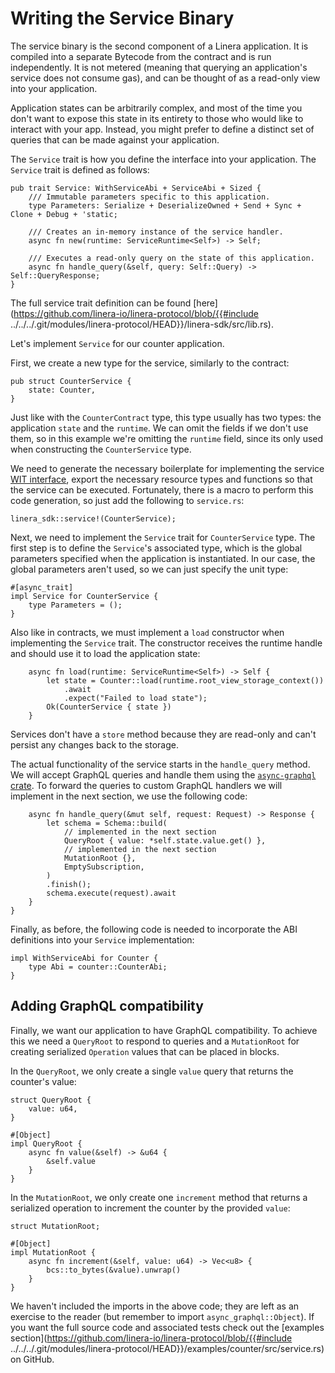 # Writing the Service Binary

The service binary is the second component of a Linera application. It is
compiled into a separate Bytecode from the contract and is run independently. It
is not metered (meaning that querying an application's service does not consume
gas), and can be thought of as a read-only view into your application.

Application states can be arbitrarily complex, and most of the time you don't
want to expose this state in its entirety to those who would like to interact
with your app. Instead, you might prefer to define a distinct set of queries
that can be made against your application.

The `Service` trait is how you define the interface into your application. The
`Service` trait is defined as follows:

```rust,ignore
pub trait Service: WithServiceAbi + ServiceAbi + Sized {
    /// Immutable parameters specific to this application.
    type Parameters: Serialize + DeserializeOwned + Send + Sync + Clone + Debug + 'static;

    /// Creates an in-memory instance of the service handler.
    async fn new(runtime: ServiceRuntime<Self>) -> Self;

    /// Executes a read-only query on the state of this application.
    async fn handle_query(&self, query: Self::Query) -> Self::QueryResponse;
}
```

The full service trait definition can be found
[here](https://github.com/linera-io/linera-protocol/blob/{{#include
../../../.git/modules/linera-protocol/HEAD}}/linera-sdk/src/lib.rs).

Let's implement `Service` for our counter application.

First, we create a new type for the service, similarly to the contract:

```rust,ignore
pub struct CounterService {
    state: Counter,
}
```

Just like with the `CounterContract` type, this type usually has two types: the
application `state` and the `runtime`. We can omit the fields if we don't use
them, so in this example we're omitting the `runtime` field, since its only used
when constructing the `CounterService` type.

We need to generate the necessary boilerplate for implementing the service
[WIT interface](https://component-model.bytecodealliance.org/design/wit.html),
export the necessary resource types and functions so that the service can be
executed. Fortunately, there is a macro to perform this code generation, so just
add the following to `service.rs`:

```rust,ignore
linera_sdk::service!(CounterService);
```

Next, we need to implement the `Service` trait for `CounterService` type. The
first step is to define the `Service`'s associated type, which is the global
parameters specified when the application is instantiated. In our case, the
global parameters aren't used, so we can just specify the unit type:

```rust,ignore
#[async_trait]
impl Service for CounterService {
    type Parameters = ();
}
```

Also like in contracts, we must implement a `load` constructor when implementing
the `Service` trait. The constructor receives the runtime handle and should use
it to load the application state:

```rust,ignore
    async fn load(runtime: ServiceRuntime<Self>) -> Self {
        let state = Counter::load(runtime.root_view_storage_context())
            .await
            .expect("Failed to load state");
        Ok(CounterService { state })
    }
```

Services don't have a `store` method because they are read-only and can't
persist any changes back to the storage.

The actual functionality of the service starts in the `handle_query` method. We
will accept GraphQL queries and handle them using the
[`async-graphql` crate](https://github.com/async-graphql/async-graphql). To
forward the queries to custom GraphQL handlers we will implement in the next
section, we use the following code:

```rust,ignore
    async fn handle_query(&mut self, request: Request) -> Response {
        let schema = Schema::build(
            // implemented in the next section
            QueryRoot { value: *self.state.value.get() },
            // implemented in the next section
            MutationRoot {},
            EmptySubscription,
        )
        .finish();
        schema.execute(request).await
    }
}
```

Finally, as before, the following code is needed to incorporate the ABI
definitions into your `Service` implementation:

```rust,ignore
impl WithServiceAbi for Counter {
    type Abi = counter::CounterAbi;
}
```

## Adding GraphQL compatibility

Finally, we want our application to have GraphQL compatibility. To achieve this
we need a `QueryRoot` to respond to queries and a `MutationRoot` for creating
serialized `Operation` values that can be placed in blocks.

In the `QueryRoot`, we only create a single `value` query that returns the
counter's value:

```rust,ignore
struct QueryRoot {
    value: u64,
}

#[Object]
impl QueryRoot {
    async fn value(&self) -> &u64 {
        &self.value
    }
}
```

In the `MutationRoot`, we only create one `increment` method that returns a
serialized operation to increment the counter by the provided `value`:

```rust,ignore
struct MutationRoot;

#[Object]
impl MutationRoot {
    async fn increment(&self, value: u64) -> Vec<u8> {
        bcs::to_bytes(&value).unwrap()
    }
}
```

We haven't included the imports in the above code; they are left as an exercise
to the reader (but remember to import `async_graphql::Object`). If you want the
full source code and associated tests check out the [examples
section](https://github.com/linera-io/linera-protocol/blob/{{#include
../../../.git/modules/linera-protocol/HEAD}}/examples/counter/src/service.rs) on
GitHub.
